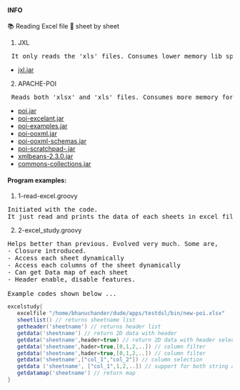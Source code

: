 #### INFO 
:books: Reading Excel file :eyes: sheet by sheet
1. JXL
<pre> It only reads the 'xls' files. Consumes lower memory lib space </pre>
   - [jxl.jar](https://mvnrepository.com/artifact/net.sourceforge.jexcelapi/jxl)
2. APACHE-POI 
<pre> Reads both 'xlsx' and 'xls' files. Consumes more memory for lib space</pre>
   - [poi.jar](https://mvnrepository.com/artifact/org.apache.poi/poi)
   - [poi-excelant.jar](https://mvnrepository.com/artifact/org.apache.poi/poi-excelant)
   - [poi-examples.jar](https://mvnrepository.com/artifact/org.apache.poi/poi-examples)
   - [poi-ooxml.jar](https://mvnrepository.com/artifact/org.apache.poi/poi-ooxml-schemas)
   - [poi-ooxml-schemas.jar](https://mvnrepository.com/artifact/org.apache.poi/poi-ooxml-schemas)
   - [poi-scratchpad-.jar](https://mvnrepository.com/artifact/org.apache.poi/poi-scratchpad)
   - [xmlbeans-2.3.0.jar](https://mvnrepository.com/artifact/org.apache.xmlbeans/xmlbeans)
   - [commons-collections.jar](https://mvnrepository.com/artifact/org.apache.commons/commons-collections4)
#### Program examples:
1. 1-read-excel.groovy
<pre>
Initiated with the code.
It just read and prints the data of each sheets in excel file.
</pre>
2. 2-excel_study.groovy
<pre>
Helps better than previous. Evolved very much. Some are,
- Closure introduced.
- Access each sheet dynamically
- Access each columns of the sheet dynamically
- Can get Data map of each sheet
- Header enable, disable features.

Example codes shown below ...
</pre>
```groovy
excelstudy{ 
   excelfile "/home/bhanuchander/dude/apps/testdsl/bin/new-poi.xlsx" 
   sheetlist() // returns sheetname list 
   getheader('sheetname') // returns header list 
   getdata('sheetname') // return 2D data with header 
   getdata('sheetname',header=true) // return 2D data with header selection 
   getdata('sheetname',hader=true,[0,1,2,..]) // column filter 
   getdata('sheetname',hader=true,[0,1,2,..]) // column filter 
   getdata('sheetname',["col_1","col_2"]) // column selection 
   getdata ('sheetname', ["col_1",1,2,..]) // support for both string and integer 
   getdatamap('sheetname') // return map 
}
```
